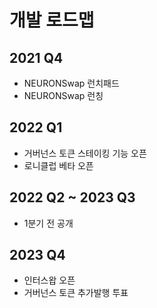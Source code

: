 # 개발 로드맵

## 2021 Q4

* NEURONSwap 런치패드
* NEURONSwap 런칭

## 2022 Q1

* 거버넌스 토큰 스테이킹 기능 오픈
* 로니클럽 베타 오픈

## 2022 Q2 \~ 2023 Q3

* 1분기 전 공개

## 2023 Q4

* 인터스왑 오픈
* 거버넌스 토큰 추가발행 투표
